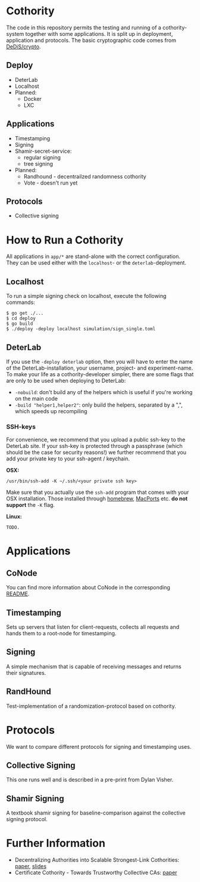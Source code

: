 # Cothority

The code in this repository permits the testing and running of a cothority-system together with some applications. It is split up in deployment, application and protocols. The basic cryptographic code comes from [DeDiS/crypto](https://github.com/DeDiS/crypto).

## Deploy

* DeterLab
* Localhost
* Planned:
    * Docker
    * LXC

## Applications

* Timestamping
* Signing
* Shamir-secret-service:
    * regular signing
    * tree signing
* Planned:
	* Randhound - decentrailzed randomness cothority
    * Vote - doesn't run yet

## Protocols

* Collective signing

# How to Run a Cothority

All applications in `app/*` are stand-alone with the correct configuration. They can be used either with the `localhost`- or the `deterlab`-deployment.

## Localhost
To run a simple signing check on localhost, execute the following commands:

```
$ go get ./...
$ cd deploy
$ go build
$ ./deploy -deploy localhost simulation/sign_single.toml
```

## DeterLab

If you use the `-deploy deterlab` option, then you will have to enter the name of the DeterLab-installation, your username, project- and experiment-name. To make your life as a cothority-developer simpler, there are some flags that are only to be used when deploying to DeterLab:

* `-nobuild`: don't build any of the helpers which is useful if you're working on the main code
* `-build "helper1,helper2"`: only build the helpers, separated by a ",", which speeds up recompiling

### SSH-keys
For convenience, we recommend that you upload a public ssh-key to the DeterLab site. If your ssh-key is protected through a passphrase (which should be the case for security reasons!) we further recommend that you add your private key to your ssh-agent / keychain.

**OSX:**

```
/usr/bin/ssh-add -K ~/.ssh/<your private ssh key>
```

Make sure that you actually use the `ssh-add` program that comes with your OSX installation. Those installed through [homebrew](http://brew.sh/), [MacPorts](https://www.macports.org/) etc. **do not support** the `-K` flag.

**Linux:**
```
TODO.
```



# Applications

## CoNode

You can find more information about CoNode in the corresponding [README](https://github.com/dedis/cothority/app/conode/README.md).

## Timestamping

Sets up servers that listen for client-requests, collects all requests and hands them to a root-node for timestamping.

## Signing

A simple mechanism that is capable of receiving messages and returns their signatures.

## RandHound

Test-implementation of a randomization-protocol based on cothority.

# Protocols

We want to compare different protocols for signing and timestamping uses.

## Collective Signing

This one runs well and is described in a pre-print from Dylan Visher.

## Shamir Signing

A textbook shamir signing for baseline-comparison against the collective signing protocol.


# Further Information

* Decentralizing Authorities into Scalable Strongest-Link Cothorities: [paper](http://arxiv.org/pdf/1503.08768v1.pdf), [slides](http://dedis.cs.yale.edu/dissent/pres/150610-nist-cothorities.pdf)
* Certificate Cothority - Towards Trustworthy Collective CAs: [paper](https://petsymposium.org/2015/papers/syta-cc-hotpets2015.pdf)

